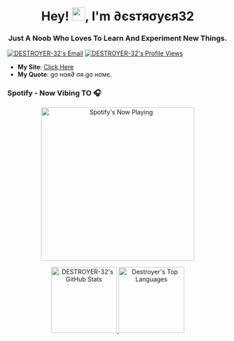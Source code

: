<h1 align="center">Hey! <img src="https://raw.githubusercontent.com/DESTROYER-32/DESTROYER-32/main/Hey.gif" width="30px">, I'm ∂єѕтяσуєя32</h1>
<h3 align="center">Just A Noob Who Loves To Learn And Experiment New Things.</h3>

<p align="left">
  <a target="_blank" href="https://mailhide.io/e/hVXFLteU"><img src="https://img.shields.io/badge/Email-Reveal-2a8?&logo=gmail&logoColor=white" alt="DESTROYER-32's Email" /></a>
  <a target="_blank" href="https://github.com/destroyer19991"><img src="https://komarev.com/ghpvc/?username=destroyer19991&label=Profile%20Views" alt="DESTROYER-32's Profile Views" /></a>
</p>

<ul>
  <li><b>My Site</b>: <a target="_blank" href="https://destroyer19991.github.io/">Click Here</a></li>
  <li><b>My Quote</b>: gσ нαя∂ σя gσ нσмє.</li>
</ul>


<h3> Spotify - Now Vibing TO 🎧</h3>
<p align="center">
  <a target="_blank" href="https://open.spotify.com/user/zgz9ua5ggfxqktbyl9vjj93gb"><img src="https://destroyer-32.vercel.app/api/spotify" alt="Spotify's Now Playing" width="350" /></a>
</p>


<p align="center">
  <a target="_blank" href="https://github.com/DESTROYER-32">
    <img height="150em" src="https://github-readme-stats.vercel.app/api?username=destroyer19991&show_icons=true&include_all_commits=true&count_private=true&hide_border=true&theme=blueberry" alt="DESTROYER-32's GitHub Stats" /> 
    <img height="150em" src="https://github-readme-stats.vercel.app/api/top-langs/?username=DESTROYER-32&layout=compact&hide_border=true&theme=blueberry" alt="Destroyer's Top Languages" />
  </a>
</p>
